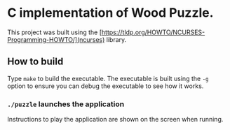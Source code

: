 # C implementation of Wood Puzzle.

This project was built using the [https://tldp.org/HOWTO/NCURSES-Programming-HOWTO/](ncurses) library.

## How to build

Type `make` to build the executable. The executable is built using the `-g` option to ensure you can debug the executable to see how it works.

### `./puzzle` launches the application

Instructions to play the application are shown on the screen when running.